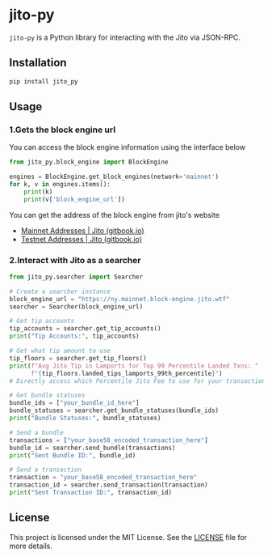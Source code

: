 # jito-py

`jito-py` is a Python library for interacting with the Jito via JSON-RPC.

## Installation

```bash
pip install jito_py
```
    
## Usage

### 1.Gets the block engine url

You can access the block engine information using the interface below

```python
from jito_py.block_engine import BlockEngine

engines = BlockEngine.get_block_engines(network='mainnet')
for k, v in engines.items():
    print(k)
    print(v['block_engine_url'])
```

You can get the address of the block engine from jito's website

- [Mainnet Addresses | Jito (gitbook.io)](https://jito-labs.gitbook.io/mev/searcher-resources/block-engine/mainnet-addresses)
- [Testnet Addresses | Jito (gitbook.io)](https://jito-labs.gitbook.io/mev/searcher-resources/block-engine/testnet-addresses)

### 2.Interact with Jito as a searcher

```python  
from jito_py.searcher import Searcher

# Create a searcher instance  
block_engine_url = "https://ny.mainnet.block-engine.jito.wtf"
searcher = Searcher(block_engine_url)

# Get tip accounts  
tip_accounts = searcher.get_tip_accounts()
print("Tip Accounts:", tip_accounts)

# Get what tip amount to use
tip_floors = searcher.get_tip_floors()
print(f"Avg Jito Tip in Lamports for Top 99 Percentile Landed Txns: "
      f"{tip_floors.landed_tips_lamports_99th_percentile}")
# Directly access which Percentile Jito Fee to use for your transaction in lamports

# Get bundle statuses  
bundle_ids = ["your_bundle_id_here"]
bundle_statuses = searcher.get_bundle_statuses(bundle_ids)
print("Bundle Statuses:", bundle_statuses)

# Send a bundle  
transactions = ["your_base58_encoded_transaction_here"]
bundle_id = searcher.send_bundle(transactions)
print("Sent Bundle ID:", bundle_id)

# Send a transaction  
transaction = "your_base58_encoded_transaction_here"
transaction_id = searcher.send_transaction(transaction)
print("Sent Transaction ID:", transaction_id)
```

## License

This project is licensed under the MIT License. See the [LICENSE](LICENSE) file for more details.